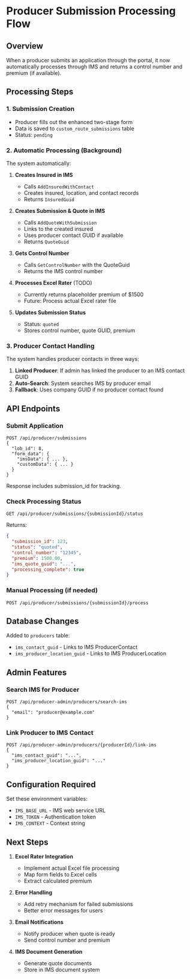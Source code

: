 # Producer Submission Processing Flow

## Overview
When a producer submits an application through the portal, it now automatically processes through IMS and returns a control number and premium (if available).

## Processing Steps

### 1. Submission Creation
- Producer fills out the enhanced two-stage form
- Data is saved to `custom_route_submissions` table
- Status: `pending`

### 2. Automatic Processing (Background)
The system automatically:

1. **Creates Insured in IMS**
   - Calls `AddInsuredWithContact` 
   - Creates insured, location, and contact records
   - Returns `InsuredGuid`

2. **Creates Submission & Quote in IMS**
   - Calls `AddQuoteWithSubmission`
   - Links to the created insured
   - Uses producer contact GUID if available
   - Returns `QuoteGuid`

3. **Gets Control Number**
   - Calls `GetControlNumber` with the QuoteGuid
   - Returns the IMS control number

4. **Processes Excel Rater** (TODO)
   - Currently returns placeholder premium of $1500
   - Future: Process actual Excel rater file

5. **Updates Submission Status**
   - Status: `quoted`
   - Stores control number, quote GUID, premium

### 3. Producer Contact Handling

The system handles producer contacts in three ways:

1. **Linked Producer**: If admin has linked the producer to an IMS contact GUID
2. **Auto-Search**: System searches IMS by producer email
3. **Fallback**: Uses company GUID if no producer contact found

## API Endpoints

### Submit Application
```
POST /api/producer/submissions
{
  "lob_id": 8,
  "form_data": {
    "imsData": { ... },
    "customData": { ... }
  }
}
```

Response includes submission_id for tracking.

### Check Processing Status
```
GET /api/producer/submissions/{submissionId}/status
```

Returns:
```json
{
  "submission_id": 123,
  "status": "quoted",
  "control_number": "12345",
  "premium": 1500.00,
  "ims_quote_guid": "...",
  "processing_complete": true
}
```

### Manual Processing (if needed)
```
POST /api/producer/submissions/{submissionId}/process
```

## Database Changes

Added to `producers` table:
- `ims_contact_guid` - Links to IMS ProducerContact
- `ims_producer_location_guid` - Links to IMS ProducerLocation

## Admin Features

### Search IMS for Producer
```
POST /api/producer-admin/producers/search-ims
{
  "email": "producer@example.com"
}
```

### Link Producer to IMS Contact
```
POST /api/producer-admin/producers/{producerId}/link-ims
{
  "ims_contact_guid": "...",
  "ims_producer_location_guid": "..."
}
```

## Configuration Required

Set these environment variables:
- `IMS_BASE_URL` - IMS web service URL
- `IMS_TOKEN` - Authentication token
- `IMS_CONTEXT` - Context string

## Next Steps

1. **Excel Rater Integration**
   - Implement actual Excel file processing
   - Map form fields to Excel cells
   - Extract calculated premium

2. **Error Handling**
   - Add retry mechanism for failed submissions
   - Better error messages for users

3. **Email Notifications**
   - Notify producer when quote is ready
   - Send control number and premium

4. **IMS Document Generation**
   - Generate quote documents
   - Store in IMS document system